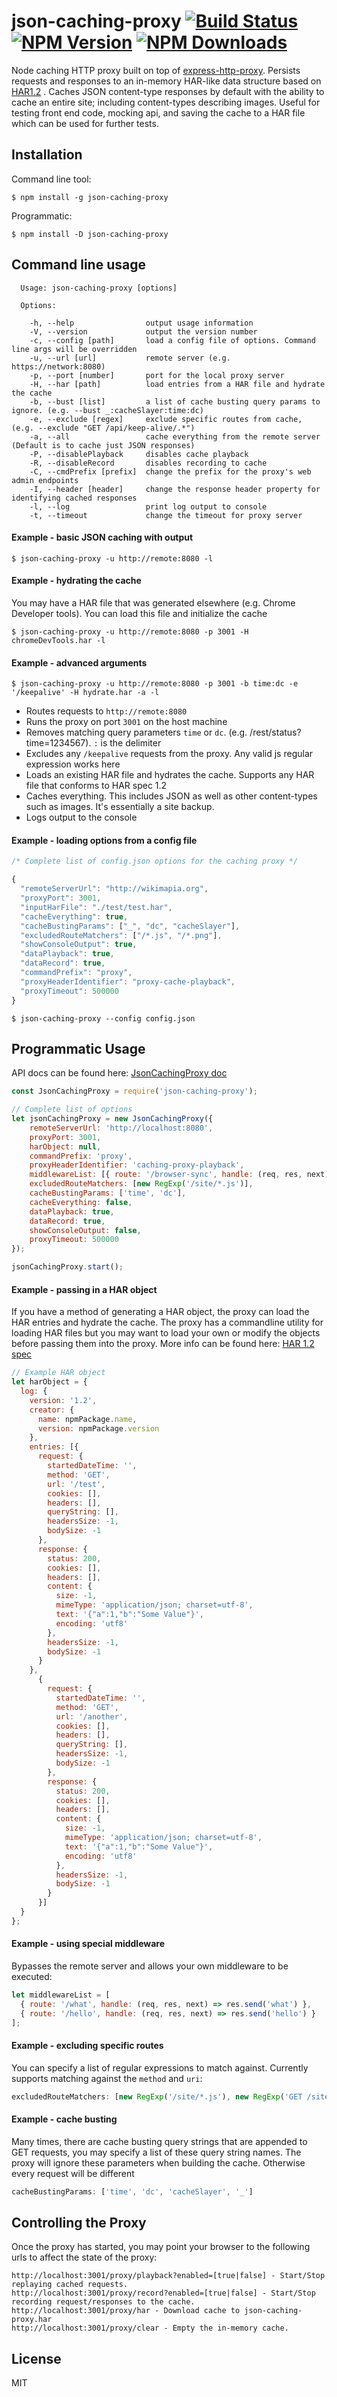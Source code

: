 # json-caching-proxy [![Build Status](https://travis-ci.org/sonyseng/json-caching-proxy.svg?branch=master)](https://travis-ci.org/sonyseng/json-caching-proxy) [![NPM Version](http://img.shields.io/npm/v/json-caching-proxy.svg?style=flat)](https://www.npmjs.org/package/json-caching-proxy) [![NPM Downloads](https://img.shields.io/npm/dm/json-caching-proxy.svg?style=flat)](https://www.npmjs.org/package/json-caching-proxy)

Node caching HTTP proxy built on top of [express-http-proxy](https://github.com/villadora/express-http-proxy). Persists requests and responses to an in-memory HAR-like data structure based on [HAR1.2](http://www.softwareishard.com/blog/har-12-spec/) . Caches JSON content-type responses by default with the ability to cache an entire site; including content-types describing images. Useful for testing front end code, mocking api, and saving the cache to a HAR file which can be used for further tests.
## Installation

Command line tool:
```
$ npm install -g json-caching-proxy
```

Programmatic:
```
$ npm install -D json-caching-proxy
```

## Command line usage

```
  Usage: json-caching-proxy [options]

  Options:

    -h, --help                output usage information
    -V, --version             output the version number
    -c, --config [path]       load a config file of options. Command line args will be overridden
    -u, --url [url]           remote server (e.g. https://network:8080)
    -p, --port [number]       port for the local proxy server
    -H, --har [path]          load entries from a HAR file and hydrate the cache
    -b, --bust [list]         a list of cache busting query params to ignore. (e.g. --bust _:cacheSlayer:time:dc)
    -e, --exclude [regex]     exclude specific routes from cache, (e.g. --exclude "GET /api/keep-alive/.*")
    -a, --all                 cache everything from the remote server (Default is to cache just JSON responses)
    -P, --disablePlayback     disables cache playback
    -R, --disableRecord       disables recording to cache
    -C, --cmdPrefix [prefix]  change the prefix for the proxy's web admin endpoints
    -I, --header [header]     change the response header property for identifying cached responses
    -l, --log                 print log output to console
    -t, --timeout             change the timeout for proxy server
```

#### Example - basic JSON caching with output
```
$ json-caching-proxy -u http://remote:8080 -l
```

#### Example - hydrating the cache
You may have a HAR file that was generated elsewhere (e.g. Chrome Developer tools). You can load this file and initialize the cache
```
$ json-caching-proxy -u http://remote:8080 -p 3001 -H chromeDevTools.har -l
```

#### Example - advanced arguments
```
$ json-caching-proxy -u http://remote:8080 -p 3001 -b time:dc -e '/keepalive' -H hydrate.har -a -l
```

* Routes requests to `http://remote:8080`
* Runs the proxy on port `3001` on the host machine
* Removes matching query parameters `time` or `dc`. (e.g. /rest/status?time=1234567). `:` is the delimiter
* Excludes any `/keepalive` requests from the proxy. Any valid js regular expression works here
* Loads an existing HAR file and hydrates the cache. Supports any HAR file that conforms to HAR spec 1.2
* Caches everything. This includes JSON as well as other content-types such as images. It's essentially a site backup.
* Logs output to the console

#### Example - loading options from a config file

```js
/* Complete list of config.json options for the caching proxy */

{
  "remoteServerUrl": "http://wikimapia.org",
  "proxyPort": 3001,
  "inputHarFile": "./test/test.har",
  "cacheEverything": true,
  "cacheBustingParams": ["_", "dc", "cacheSlayer"],
  "excludedRouteMatchers": ["/*.js", "/*.png"],
  "showConsoleOutput": true,
  "dataPlayback": true,
  "dataRecord": true,
  "commandPrefix": "proxy",
  "proxyHeaderIdentifier": "proxy-cache-playback",
  "proxyTimeout": 500000
}
```
```
$ json-caching-proxy --config config.json
```

## Programmatic Usage

API docs can be found here: [JsonCachingProxy doc](http://sonyseng.github.io/json-caching-proxy/jsdoc/JsonCachingProxy.html)

```js
const JsonCachingProxy = require('json-caching-proxy');

// Complete list of options
let jsonCachingProxy = new JsonCachingProxy({
    remoteServerUrl: 'http://localhost:8080',
    proxyPort: 3001,
    harObject: null,
    commandPrefix: 'proxy',
    proxyHeaderIdentifier: 'caching-proxy-playback',
    middlewareList: [{ route: '/browser-sync', handle: (req, res, next) => res.send('bypass proxy')}],
    excludedRouteMatchers: [new RegExp('/site/*.js')],
    cacheBustingParams: ['time', 'dc'],
    cacheEverything: false,
    dataPlayback: true,
    dataRecord: true,
    showConsoleOutput: false,
    proxyTimeout: 500000
});

jsonCachingProxy.start();
```

#### Example - passing in a HAR object
If you have a method of generating a HAR object, the proxy can load the HAR entries and hydrate the cache. The proxy has a commandline
utility for loading HAR files but you may want to load your own or modify the objects before passing them into the proxy. More info can be found
here: [HAR 1.2 spec](http://www.softwareishard.com/blog/har-12-spec/)

```js
// Example HAR object
let harObject = {
  log: {
    version: '1.2',
    creator: {
      name: npmPackage.name,
      version: npmPackage.version
    },
    entries: [{
      request: {
        startedDateTime: '',
        method: 'GET',
        url: '/test',
        cookies: [],
        headers: [],
        queryString: [],
        headersSize: -1,
        bodySize: -1
      },
      response: {
        status: 200,
        cookies: [],
        headers: [],
        content: {
          size: -1,
          mimeType: 'application/json; charset=utf-8',
          text: '{"a":1,"b":"Some Value"}',
          encoding: 'utf8'
        },
        headersSize: -1,
        bodySize: -1
      }
    },
      {
        request: {
          startedDateTime: '',
          method: 'GET',
          url: '/another',
          cookies: [],
          headers: [],
          queryString: [],
          headersSize: -1,
          bodySize: -1
        },
        response: {
          status: 200,
          cookies: [],
          headers: [],
          content: {
            size: -1,
            mimeType: 'application/json; charset=utf-8',
            text: '{"a":1,"b":"Some Value"}',
            encoding: 'utf8'
          },
          headersSize: -1,
          bodySize: -1
        }
      }]
  }
};
```

#### Example - using special middleware
Bypasses the remote server and allows your own middleware to be executed:
```js
let middlewareList = [
  { route: '/what', handle: (req, res, next) => res.send('what') },
  { route: '/hello', handle: (req, res, next) => res.send('hello') }
];
```

#### Example - excluding specific routes
You can specify a list of regular expressions to match against. Currently supports matching against the `method` and `uri`:
```js
excludedRouteMatchers: [new RegExp('/site/*.js'), new RegExp('GET /site/*.gif'), new RegExp('POST /account/666')]
```

#### Example - cache busting
Many times, there are cache busting query strings that are appended to GET requests, you may specify a list of these
query string names. The proxy will ignore these parameters when building the cache. Otherwise every request will be
different
```js
cacheBustingParams: ['time', 'dc', 'cacheSlayer', '_']
```

## Controlling the Proxy
Once the proxy has started, you may point your browser to the following urls to affect the state of the proxy:
```
http://localhost:3001/proxy/playback?enabled=[true|false] - Start/Stop replaying cached requests.
http://localhost:3001/proxy/record?enabled=[true|false] - Start/Stop recording request/responses to the cache.
http://localhost:3001/proxy/har - Download cache to json-caching-proxy.har
http://localhost:3001/proxy/clear - Empty the in-memory cache.
```

## License

MIT
